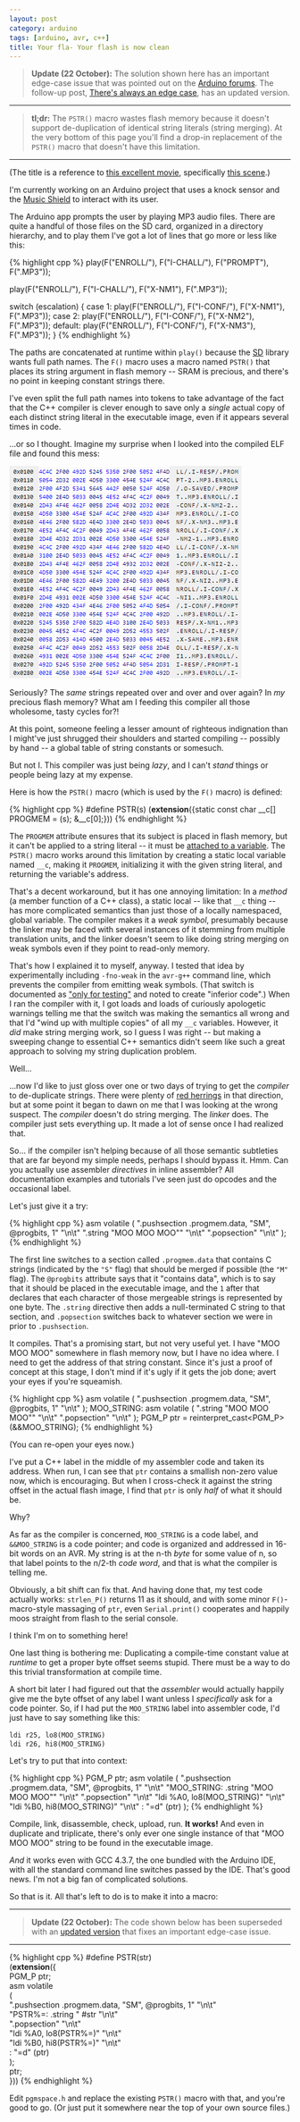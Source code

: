 ```yaml
---
layout: post
category: arduino
tags: [arduino, avr, c++]
title: Your fla- Your flash is now clean
---
```


> **Update (22 October):**
> The solution shown here has an important edge-case issue that was pointed out on the [Arduino forums](http://forum.arduino.cc//index.php?topic=194603).
> The follow-up post, [There's always an edge case](/arduino/2013/10/22/string-merging-pstr-percent-codes/), has an updated version.

******

> **tl;dr:**
> The `PSTR()` macro wastes flash memory because it doesn't support de-duplication of identical string literals (string merging).
> At the very bottom of this page you'll find a drop-in replacement of the `PSTR()` macro that doesn't have this limitation.

******

(The title is a reference to [this excellent movie](http://en.wikipedia.org/wiki/Idiocracy), specifically [this scene](http://www.youtube.com/watch?v=OpFUrjq8nWE).)

I'm currently working on an Arduino project that uses a knock sensor and the [Music Shield](https://github.com/michael-buschbeck/arduino/tree/master/Music) to interact with its user.

The Arduino app prompts the user by playing MP3 audio files.
There are quite a handful of those files on the SD card, organized in a directory hierarchy, and to play them I've got a lot of lines that go more or less like this:

{% highlight cpp %}
play(F("ENROLL/"), F("I-CHALL/"), F("PROMPT"), F(".MP3"));

play(F("ENROLL/"), F("I-CHALL/"), F("X-NM1"), F(".MP3"));

switch (escalation) {
  case 1:  play(F("ENROLL/"), F("I-CONF/"), F("X-NM1"), F(".MP3"));
  case 2:  play(F("ENROLL/"), F("I-CONF/"), F("X-NM2"), F(".MP3"));
  default: play(F("ENROLL/"), F("I-CONF/"), F("X-NM3"), F(".MP3"));
}
{% endhighlight %}

The paths are concatenated at runtime within `play()` because the [SD](http://arduino.cc/en/Reference/SD) library wants full path names.
The `F()` macro uses a macro named `PSTR()` that places its string argument in flash memory -- SRAM is precious, and there's no point in keeping constant strings there.

I've even split the full path names into tokens to take advantage of the fact that the C++ compiler is clever enough to
save only a *single* actual copy of each distinct string literal in the executable image, even if it appears several times in code.

...or so I thought. Imagine my surprise when I looked into the compiled ELF file and found this mess:

![ELF hexdump showing string duplication](/assets/2013-10-20-string-merging-pstr/hexdump-duplication.png)

Seriously? The *same* strings repeated over and over and over again? In *my* precious flash memory?
What am I feeding this compiler all those wholesome, tasty cycles for?!

At this point, someone feeling a lesser amount of righteous indignation than I might've just shrugged their shoulders
and started compiling -- possibly by hand -- a global table of string constants or somesuch.

But not I. This compiler was just being *lazy*, and I can't *stand* things or people being lazy at my expense.

Here is how the `PSTR()` macro (which is used by the `F()` macro) is defined:

{% highlight cpp %}
#define PSTR(s) (__extension__({static const char __c[] PROGMEM = (s); &__c[0];}))
{% endhighlight %}

The `PROGMEM` attribute ensures that its subject is placed in flash memory, but it can't be applied to a string literal --
it must be [attached to a variable](http://gcc.gnu.org/onlinedocs/gcc/Variable-Attributes.html).
The `PSTR()` macro works around this limitation by creating a static local variable named `__c`, making it `PROGMEM`,
initializing it with the given string literal, and returning the variable's address.

That's a decent workaround, but it has one annoying limitation:
In a *method* (a member function of a C++ class), a static local -- like that `__c` thing -- has more complicated semantics than just those of a locally namespaced, global variable.
The compiler makes it a *weak symbol*, presumably because the linker may be faced with several instances of it stemming from multiple translation units,
and the linker doesn't seem to like doing string merging on weak symbols even if they point to read-only memory.

That's how I explained it to myself, anyway.
I tested that idea by experimentally including `-fno-weak` in the `avr-g++` command line, which prevents the compiler from emitting weak symbols.
(That switch is documented as ["only for testing"](http://gcc.gnu.org/onlinedocs/gcc/C_002b_002b-Dialect-Options.html#C_002b_002b-Dialect-Options) and noted to create "inferior code".)
When I ran the compiler with it, I got loads and loads of curiously apologetic warnings
telling me that the switch was making the semantics all wrong and that I'd "wind up with multiple copies" of all my `__c` variables.
However, it *did* make string merging work, so I guess I was right --
but making a sweeping change to essential C++ semantics didn't seem like such a great approach to solving my string duplication problem.

Well...

...now I'd like to just gloss over one or two days of trying to get the *compiler* to de-duplicate strings.
There were plenty of [red herrings](http://gcc.gnu.org/bugzilla/show_bug.cgi?id=43746#c8) in that direction,
but at some point it began to dawn on me that I was looking at the wrong suspect.
The *compiler* doesn't do string merging. The *linker* does. The compiler just sets everything up. It made a lot of sense once I had realized that.

So... if the compiler isn't helping because of all those semantic subtleties that are far beyond my simple needs, perhaps I should bypass it.
Hmm. Can you actually use assembler *directives* in inline assembler?
All documentation examples and tutorials I've seen just do opcodes and the occasional label.

Let's just give it a try:

{% highlight cpp %}
asm volatile
(
  ".pushsection .progmem.data, \"SM\", @progbits, 1" "\n\t"
  ".string \"MOO MOO MOO\""                          "\n\t"
  ".popsection"                                      "\n\t"
);
{% endhighlight %}

The first line switches to a section called `.progmem.data` that contains C strings (indicated by the `"S"` flag) that should be merged if possible (the `"M"` flag).
The `@progbits` attribute says that it "contains data", which is to say that it should be placed in the executable image,
and the `1` after that declares that each character of those mergeable strings is represented by one byte.
The `.string` directive then adds a null-terminated C string to that section,
and `.popsection` switches back to whatever section we were in prior to `.pushsection`.

It compiles. That's a promising start, but not very useful yet. I have "MOO MOO MOO" somewhere in flash memory now, but I have no idea where.
I need to get the address of that string constant.
Since it's just a proof of concept at this stage, I don't mind if it's ugly if it gets the job done; avert your eyes if you're squeamish.

{% highlight cpp %}
asm volatile
(
  ".pushsection .progmem.data, \"SM\", @progbits, 1" "\n\t"
);
MOO_STRING:
asm volatile
(
  ".string \"MOO MOO MOO\""                          "\n\t"
  ".popsection"                                      "\n\t"
);
PGM_P ptr = reinterpret_cast<PGM_P>(&&MOO_STRING);
{% endhighlight %}

(You can re-open your eyes now.)

I've put a C++ label in the middle of my assembler code and taken its address.
When run, I can see that `ptr` contains a smallish non-zero value now, which is encouraging.
But when I cross-check it against the string offset in the actual flash image, I find that `ptr` is only *half* of what it should be.

Why?

As far as the compiler is concerned, `MOO_STRING` is a code label, and `&&MOO_STRING` is a code pointer; and code is organized and addressed in 16-bit words on an AVR.
My string is at the n-th *byte* for some value of n, so that label points to the n/2-th *code word*, and that is what the compiler is telling me.

Obviously, a bit shift can fix that. And having done that, my test code actually works: `strlen_P()` returns 11 as it should,
and with some minor `F()`-macro-style massaging of `ptr`, even `Serial.print()` cooperates and happily moos straight from flash to the serial console.

I think I'm on to something here!

One last thing is bothering me:
Duplicating a compile-time constant value at *runtime* to get a proper byte offset seems stupid. There must be a way to do this trivial transformation at compile time.

A short bit later I had figured out that the *assembler* would actually happily give me the byte offset of any label I want unless I *specifically* ask for a code pointer.
So, if I had put the `MOO_STRING` label into assembler code, I'd just have to say something like this:

    ldi r25, lo8(MOO_STRING)
    ldi r26, hi8(MOO_STRING)

Let's try to put that into context:

{% highlight cpp %}
PGM_P ptr;
asm volatile
(
  ".pushsection .progmem.data, \"SM\", @progbits, 1" "\n\t"
  "MOO_STRING: .string \"MOO MOO MOO\""              "\n\t"
  ".popsection"                                      "\n\t"
  "ldi %A0, lo8(MOO_STRING)"                         "\n\t"
  "ldi %B0, hi8(MOO_STRING)"                         "\n\t"
  : "=d" (ptr)
);
{% endhighlight %}

Compile, link, disassemble, check, upload, run. **It works!**
And even in duplicate and triplicate, there's only ever one single instance of that "MOO MOO MOO" string to be found in the executable image.

*And* it works even with GCC 4.3.7, the one bundled with the Arduino IDE, with all the standard command line switches passed by the IDE.
That's good news. I'm not a big fan of complicated solutions.

So that is it. All that's left to do is to make it into a macro:

******

> **Update (22 October):**
> The code shown below has been superseded with an [updated version](/arduino/2013/10/22/string-merging-pstr-percent-codes/) that fixes an important edge-case issue.

******

{% highlight cpp %}
#define PSTR(str) \
  (__extension__({ \
    PGM_P ptr;  \
    asm volatile \
    ( \
      ".pushsection .progmem.data, \"SM\", @progbits, 1" "\n\t" \
      "PSTR%=: .string " #str                            "\n\t" \
      ".popsection"                                      "\n\t" \
      "ldi %A0, lo8(PSTR%=)"                             "\n\t" \
      "ldi %B0, hi8(PSTR%=)"                             "\n\t" \
      : "=d" (ptr) \
    ); \
    ptr; \
  }))
{% endhighlight %}

Edit `pgmspace.h` and replace the existing `PSTR()` macro with that, and you're good to go. (Or just put it somewhere near the top of your own source files.)
